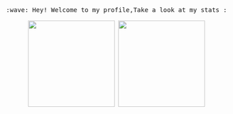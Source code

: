 

<!--
**deaningo/deaningo** is a ✨ _special_ ✨ repository because its `README.md` (this file) appears on your GitHub profile.

Here are some ideas to get you started:

- 🔭 I’m currently working on ...
- 🌱 I’m currently learning ...
- 👯 I’m looking to collaborate on ...
- 🤔 I’m looking for help with ...
- 💬 Ask me about ...
- 📫 How to reach me: ...
- 😄 Pronouns: ...
- ⚡ Fun fact: ...
-->
<p align="center">
  <samp>
    :wave: Hey! Welcome to my profile,Take a look at my stats :<br><br>
    <img align="center" src="https://github-readme-stats.vercel.app/api?username=deaningo&show_icons=true&theme=highcontrast" height="195"/>
    <img align="center" src="https://github-readme-stats.vercel.app/api/top-langs/?username=deaningo&layout=compact" height="195">
  </samp>
<br>
</p>


